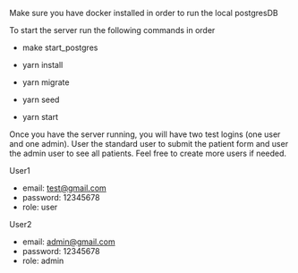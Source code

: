 Make sure you have docker installed in order to run the local postgresDB

To start the server run the following commands in order

- make start_postgres

- yarn install

- yarn migrate

- yarn seed

- yarn start

Once you have the server running, you will have two test logins (one user and one admin). User the standard user to submit the patient form and user the admin user to see all patients. Feel free to create more users if needed.

User1

- email: test@gmail.com
- password: 12345678
- role: user

User2

- email: admin@gmail.com
- password: 12345678
- role: admin
